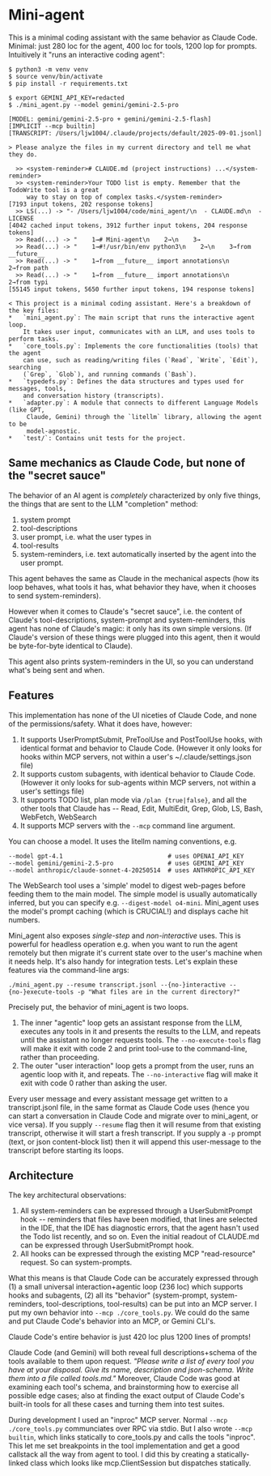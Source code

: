 # Mini-agent

This is a minimal coding assistant with the same behavior as Claude Code.
Minimal: just 280 loc for the agent, 400 loc for tools, 1200 lop for prompts.
Intuitively it "runs an interactive coding agent":
```
$ python3 -m venv venv
$ source venv/bin/activate
$ pip install -r requirements.txt

$ export GEMINI_API_KEY=redacted
$ ./mini_agent.py --model gemini/gemini-2.5-pro

[MODEL: gemini/gemini-2.5-pro + gemini/gemini-2.5-flash]
[IMPLICIT --mcp builtin]
[TRANSCRIPT: /Users/ljw1004/.claude/projects/default/2025-09-01.jsonl]

> Please analyze the files in my current directory and tell me what they do.

  >> <system-reminder># CLAUDE.md (project instructions) ...</system-reminder>
  >> <system-reminder>Your TODO list is empty. Remember that the TodoWrite tool is a great
     way to stay on top of complex tasks.</system-reminder>
[7193 input tokens, 202 response tokens]
  >> LS(...) -> "- /Users/ljw1004/code/mini_agent/\n  - CLAUDE.md\n  - LICENSE
[4042 cached input tokens, 3912 further input tokens, 204 response tokens]
  >> Read(...) -> "    1→# Mini-agent\n    2→\n    3→
  >> Read(...) -> "    1→#!/usr/bin/env python3\n    2→\n    3→from __future__
  >> Read(...) -> "    1→from __future__ import annotations\n    2→from path
  >> Read(...) -> "    1→from __future__ import annotations\n    2→from typi
[55145 input tokens, 5650 further input tokens, 194 response tokens]

< This project is a minimal coding assistant. Here's a breakdown of the key files:
*   `mini_agent.py`: The main script that runs the interactive agent loop.
    It takes user input, communicates with an LLM, and uses tools to perform tasks.
*   `core_tools.py`: Implements the core functionalities (tools) that the agent
    can use, such as reading/writing files (`Read`, `Write`, `Edit`), searching
    (`Grep`, `Glob`), and running commands (`Bash`).
*   `typedefs.py`: Defines the data structures and types used for messages, tools,
    and conversation history (transcripts).
*   `adapter.py`: A module that connects to different Language Models (like GPT,
     Claude, Gemini) through the `litellm` library, allowing the agent to be
     model-agnostic.
*   `test/`: Contains unit tests for the project.
```

## Same mechanics as Claude Code, but none of the "secret sauce"

The behavior of an AI agent is *completely* characterized by only five things,
the things that are sent to the LLM "completion" method:
1. system prompt
2. tool-descriptions
3. user prompt, i.e. what the user types in
4. tool-results
5. system-reminders, i.e. text automatically inserted by the agent into
   the user prompt.

This agent behaves the same as Claude in the mechanical aspects (how its loop behaves,
what tools it has, what behavior they have, when it chooses to send system-reminders).

However when it comes to Claude's "secret sauce", i.e. the content of Claude's
tool-descriptions, system-prompt and system-reminders, this agent has none of
Claude's magic: it only has its own simple versions. (If Claude's version of these
things were plugged into this agent, then it would be byte-for-byte identical to Claude).

This agent also prints system-reminders in the UI, so you can understand what's being sent
and when.

## Features

This implementation has none of the UI niceties of Claude Code,
and none of the permissions/safety. What it does have, however:
1. It supports UserPromptSubmit, PreToolUse and PostToolUse hooks, with identical
   format and behavior to Claude Code. (However it only looks for hooks within MCP
   servers, not within a user's ~/.claude/settings.json file)
2. It supports custom subagents, with identical behavior to Claude Code. (However
   it only looks for sub-agents within MCP servers, not within a user's settings file)
3. It supports TODO list, plan mode via `/plan {true|false}`, and all the other
   tools that Claude has -- Read, Edit, MultiEdit, Grep, Glob, LS, Bash,
   WebFetch, WebSearch
4. It supports MCP servers with the `--mcp` command line argument.

You can choose a model. It uses the litellm naming conventions, e.g.
```
--model gpt-4.1                             # uses OPENAI_API_KEY
--model gemini/gemini-2.5-pro               # uses GEMINI_API_KEY
--model anthropic/claude-sonnet-4-20250514  # uses ANTHROPIC_API_KEY
```
The WebSearch tool uses a 'simple' model to digest web-pages before feeding
them to the main model. The simple model is usually automatically inferred,
but you can specify e.g. `--digest-model o4-mini`. Mini_agent uses the model's
prompt caching (which is CRUCIAL!) and displays cache hit numbers.

Mini_agent also exposes *single-step* and *non-interactive* uses. This is powerful for
headless operation e.g. when you want to run the agent remotely but then
migrate it's current state over to the user's machine when it needs help.
It's also handy for integration tests.
Let's explain these features via the command-line args:
```
./mini_agent.py --resume transcript.jsonl --{no-}interactive --{no-}execute-tools -p "What files are in the current directory?"
```
Precisely put, the behavior of mini_agent is two loops.
1. The inner "agentic" loop gets an assistant response from the LLM,
   executes any tools in it and presents the results to the LLM,
   and repeats until the assistant no longer requests tools.
   The `--no-execute-tools` flag will make it exit with code 2
   and print tool-use to the command-line, rather than proceeding.
2. The outer "user interaction" loop gets a prompt from the user,
   runs an agentic loop with it, and repeats. The `--no-interactive`
   flag will make it exit with code 0 rather than asking the user.

Every user message and every assistant message get written to a transcript.jsonl
file, in the same format as Claude Code uses (hence you can start a conversation
in Claude Code and migrate over to mini_agent, or vice versa).
If you supply `--resume` flag then it will resume from that existing
transcript, otherwise it will start a fresh transcript. If you supply
a `-p` prompt (text, or json content-block list) then it will append
this user-message to the transcript before starting its loops.

## Architecture

The key architectural observations:
1. All system-reminders can be expressed through a UserSubmitPrompt hook --
   reminders that files have been modified, that lines are selected in the IDE,
   that the IDE has diagnostic errors, that the agent hasn't used the Todo
   list recently, and so on. Even the initial readout of CLAUDE.md
   can be expressed through UserSubmitPrompt hook.
2. All hooks can be expressed through the existing MCP "read-resource" request.
   So can system-prompts.

What this means is that Claude Code can be accurately expressed through
(1) a small universal interaction+agentic loop (236 loc) which supports hooks
and subagents, (2) all its "behavior" (system-prompt, system-reminders,
tool-descriptions, tool-results) can be put into an MCP server.
I put my own behavior into `--mcp ./core_tools.py`. We could do the same
and put Claude Code's behavior into an MCP, or Gemini CLI's.

Claude Code's entire behavior is just 420 loc plus 1200 lines of prompts!

Claude Code (and Gemini) will both reveal full descriptions+schema
of the tools available to them upon request. *"Please write a list
of every tool you have at your disposal. Give its name, description
and json-schema. Write them into a file called tools.md."* Moreover,
Claude Code was good at examining each tool's schema, and brainstorming
how to exercise all possible edge cases; also at finding the exact
output of Claude Code's built-in tools for all these cases and turning
them into test suites.

During development I used an "inproc" MCP server.
Normal `--mcp ./core_tools.py` communciates over RPC via stdio.
But I also wrote `--mcp builtin`, which links statically
to core_tools.py and calls the tools "inproc". This let me set
breakpoints in the tool implementation and get a good callstack
all the way from agent to tool. I did this by creating a
statically-linked class which looks like mcp.ClientSession
but dispatches statically.

